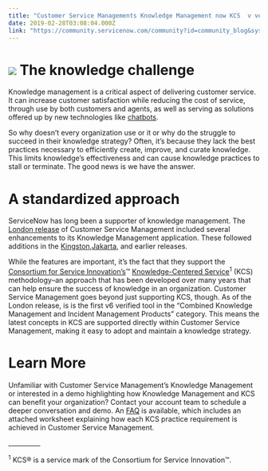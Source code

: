 ```yaml
---
title: "Customer Service Managements Knowledge Management now KCS  v verified"
date: 2019-02-28T03:08:04.000Z
link: "https://community.servicenow.com/community?id=community_blog&sys_id=d86ab9cbdb3faf4423f4a345ca9619e8"
---
```

<h1><img style="max-width: 100%; max-height: 480px;" src="https://community.servicenow.com/fd797103db3faf4423f4a345ca961960.iix" /> The knowledge challenge</h1>
<p>Knowledge management is a critical aspect of delivering customer service. It can increase customer satisfaction while reducing the cost of service, through use by both customers and agents, as well as serving as solutions offered up by new technologies like <a href="https://www.servicenow.com/products/virtual-agent.html" rel="nofollow">chatbots</a>. </p>
<p>So why doesn’t every organization use or it or why do the struggle to succeed in their knowledge strategy? Often, it’s because they lack the best practices necessary to efficiently create, improve, and curate knowledge. This limits knowledge’s effectiveness and can cause knowledge practices to stall or terminate. The good news is we have the answer.</p>
<h1>A standardized approach</h1>
<p>ServiceNow has long been a supporter of knowledge management. The <a href="https://community.servicenow.com/community?id&#61;community_blog&amp;sys_id&#61;96af6253dbb3db00b2102926ca96190b" rel="nofollow">London release</a> of Customer Service Management included several enhancements to its Knowledge Management application. These followed additions in the <a href="https://community.servicenow.com/community?id&#61;community_blog&amp;sys_id&#61;726c6ea1dbd0dbc01dcaf3231f9619d6" rel="nofollow">Kingston</a>,<a href="https://community.servicenow.com/community?id&#61;community_blog&amp;sys_id&#61;26dde6e9dbd0dbc01dcaf3231f9619e0" rel="nofollow">Jakarta</a>, and earlier releases.</p>
<p>While the features are important, it’s the fact that they support the <a href="http://www.serviceinnovation.org/" rel="nofollow">Consortium for Service Innovation’s</a>™ <a href="https://www.thekcsacademy.net/kcs/" rel="nofollow">Knowledge-Centered Service</a><sup>1</sup> (KCS) methodology–an approach that has been developed over many years that can help ensure the success of knowledge in an organization. Customer Service Management goes beyond just supporting KCS, though. As of the London release, is is the first v6 verified tool in the “Combined Knowledge Management and Incident Management Products” category. This means the latest concepts in KCS are supported directly within Customer Service Management, making it easy to adopt and maintain a knowledge strategy.</p>
<h1>Learn More</h1>
<p>Unfamiliar with Customer Service Management’s Knowledge Management or interested in a demo highlighting how Knowledge Management and KCS can benefit your organization? Contact your account team to schedule a deeper conversation and demo. An <a href="https://hi.service-now.com/kb_view.do?sysparm_article&#61;KB0727818" rel="nofollow">FAQ</a> is available, which includes an attached worksheet explaining how each KCS practice requirement is achieved in Customer Service Management.</p>
<p>__________</p>
<p><sup>1</sup> KCS® is a service mark of the Consortium for Service Innovation™.</p>